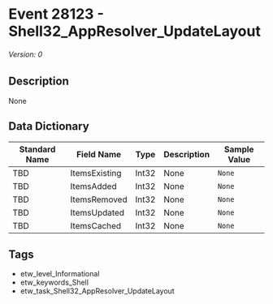 # Event 28123 - Shell32_AppResolver_UpdateLayout
###### Version: 0

## Description
None

## Data Dictionary
|Standard Name|Field Name|Type|Description|Sample Value|
|---|---|---|---|---|
|TBD|ItemsExisting|Int32|None|`None`|
|TBD|ItemsAdded|Int32|None|`None`|
|TBD|ItemsRemoved|Int32|None|`None`|
|TBD|ItemsUpdated|Int32|None|`None`|
|TBD|ItemsCached|Int32|None|`None`|

## Tags
* etw_level_Informational
* etw_keywords_Shell
* etw_task_Shell32_AppResolver_UpdateLayout